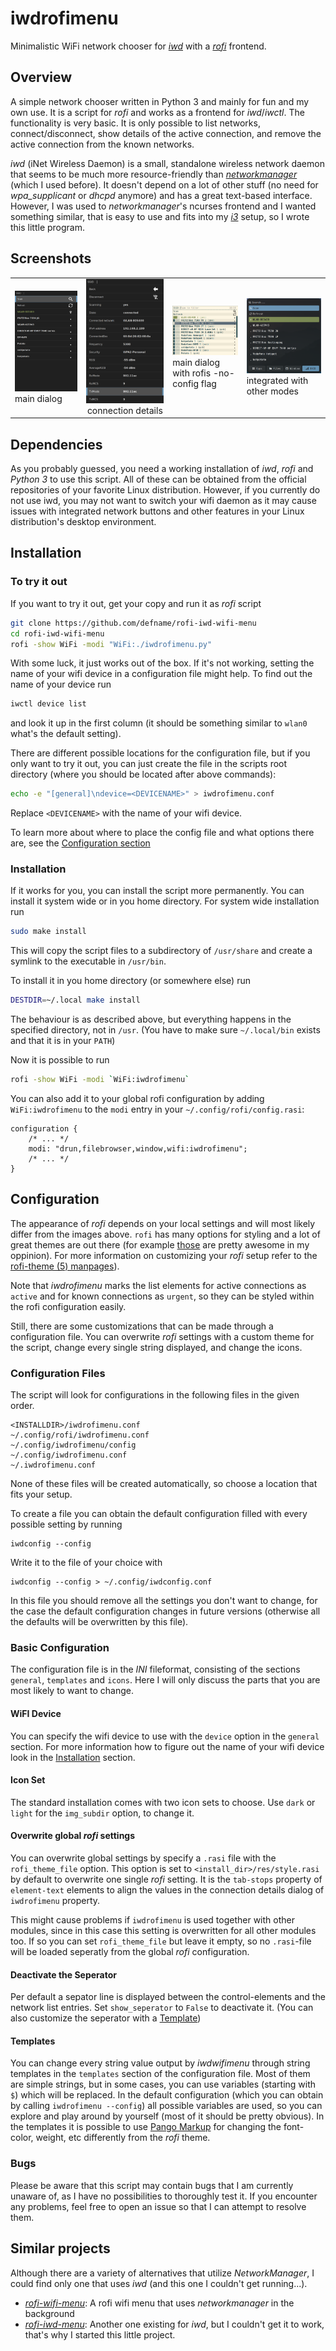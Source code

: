 # iwdrofimenu
Minimalistic WiFi network chooser for *[iwd](https://iwd.wiki.kernel.org/)* with a
*[rofi](https://github.com/davatorium/rofi)* frontend.

## Overview
A simple network chooser written in Python 3 and mainly for fun and my own use.
It is a script for *rofi* and works as a
frontend for *iwd*/*iwctl*. The functionality is very basic. It is only possible
to list networks, connect/disconnect, show details of the active connection,
and remove the active connection from the known networks.

*iwd* (iNet Wireless Daemon) is a small, standalone
wireless network daemon that seems to be much more resource-friendly than
*[networkmanager](https://networkmanager.dev/)* (which I used before).
It doesn't depend on a lot of other stuff (no need for *wpa_supplicant* or *dhcpd*
anymore) and has a great text-based interface. However, I was used to
*networkmanager*'s ncurses frontend and I wanted something similar, that is easy
to use and fits into my *[i3](https://i3wm.org/)* setup, so I wrote this little
program.

## Screenshots
<table>
<tr>
<td valign="center">
  <div><img alt="Screenshot 1" src="screenshot1.png" width="240em" /></div>
  <div algin="center">main dialog</div>
</td>
<td valign="center">
  <div><img alt="Screenshot 2" src="screenshot2.png" width="240em" /></div>
  <center>connection details</center>
</td>
<td valign="center">
  <div><img alt="Screenshot 2" src="screenshot3.png" width="240em" /></div>
  <div text-algin="center">main dialog with rofis -no-config flag</div>
<td valign="center">
  <div><img alt="Screenshot 2" src="screenshot4.png" width="240em" /></div>
  <div text-algin="center">integrated with other modes</div>
</td>
</tr>
</table>

## Dependencies
As you probably guessed, you need a working installation of *iwd*,
*rofi* and *Python 3* to use this script. All of these can be obtained from the official repositories of your favorite
Linux distribution.
However, if you currently do not use iwd, you may not want to switch your wifi daemon as it may cause issues with integrated network buttons and other features in your Linux distribution's desktop environment.

## Installation
### To try it out
If you want to try it out, get your copy and run it as *rofi* script
```sh
git clone https://github.com/defname/rofi-iwd-wifi-menu
cd rofi-iwd-wifi-menu
rofi -show WiFi -modi "WiFi:./iwdrofimenu.py"
```
With some luck, it just works out of the box.
If it's not working, setting the name of your wifi device in a configuration file might help.
To find out the name of your device run
```sh
iwctl device list
```
and look it up in the first column (it should be something similar to `wlan0`
what's the default setting).

There are different possible locations for the configuration file, but if you only want to try it out, you can just create the file in the scripts root directory (where you should be located after above commands):
```sh
echo -e "[general]\ndevice=<DEVICENAME>" > iwdrofimenu.conf
```
Replace `<DEVICENAME>` with the name of your wifi device.

To learn more about where to place the config file and what options there are, see the [Configuration section](#configuration)

### Installation
If it works for you, you can install the script more permanently. You can install it system wide or in you home directory. For system wide installation run
```sh
sudo make install
```
This will copy the script files to a subdirectory of `/usr/share` and create a
symlink to the executable in `/usr/bin`.

To install it in you home directory (or somewhere else) run
```sh
DESTDIR=~/.local make install
```
The behaviour is as described above, but everything happens in the specified 
directory, not in `/usr`.
(You have to make sure `~/.local/bin` exists and that it is in your `PATH`)

Now it is possible to run
```sh
rofi -show WiFi -modi `WiFi:iwdrofimenu`
```
You can also add it to your global rofi configuration by adding `WiFi:iwdrofimenu` to the `modi` entry in your `~/.config/rofi/config.rasi`:
```
configuration {
    /* ... */
    modi: "drun,filebrowser,window,wifi:iwdrofimenu";
    /* ... */
}
```

## Configuration
The appearance of *rofi* depends on your local settings and will most likely
differ from the images above. `rofi` has many options for styling and
a lot of great themes are out there (for example [those](https://github.com/adi1090x/rofi) are pretty awesome in my oppinion). For more information on customizing your *rofi* setup refer to the [rofi-theme (5) manpages](https://github.com/davatorium/rofi/blob/next/doc/rofi-theme.5.markdown)).

Note that *iwdrofimenu* marks the list elements for active connections as `active` and for known connections as `urgent`, so they can be styled within the rofi configuration easily.

Still, there are some customizations that can be made through a configuration file. You can overwrite *rofi* settings with a custom theme for the script, change every single string displayed, and change the icons.

### Configuration Files
The script will look for configurations in the following files in the given order.
```
<INSTALLDIR>/iwdrofimenu.conf
~/.config/rofi/iwdrofimenu.conf
~/.config/iwdrofimenu/config
~/.config/iwdrofimenu.conf
~/.iwdrofimenu.conf
```
None of these files will be created automatically, so choose a location that fits
your setup.

To create a file you can obtain the default configuration filled with every possible setting by running
```
iwdconfig --config
```
Write it to the file of your choice with
```
iwdconfig --config > ~/.config/iwdconfig.conf
```

In this file you should remove all the settings you don't want to change, for the case the default configuration changes in future versions (otherwise all the
defaults will be overwritten by this file).

### Basic Configuration

The configuration file is in the *INI* fileformat, consisting of the sections
`general`, `templates` and `icons`. Here I will only discuss the parts that you are most likely to want to change.

#### WiFI Device
You can specify the wifi device to use with the `device` option in the `general` section. For more information how to figure out the name of your wifi device look in the [Installation](#installation) section.

#### Icon Set
The standard installation comes with two icon sets to choose. Use `dark` or `light` for the `img_subdir` option, to change it.

#### Overwrite global *rofi* settings
You can overwrite global settings by specify a `.rasi` file with the `rofi_theme_file` option. This option is set to `<install_dir>/res/style.rasi` by default to overwrite one single *rofi* setting. It is the `tab-stops` property of `element-text` elements to align the values in the connection details dialog of `iwdrofimenu` property.

This might cause problems if `iwdrofimenu` is used together with other modules, since in this case this setting is overwritten for all other modules too.
If so you can set `rofi_theme_file` but leave it empty, so no `.rasi`-file will be
loaded seperatly from the global *rofi* configuration.

#### Deactivate the Seperator
Per default a sepator line is displayed between the control-elements and the network list entries. Set `show_seperator` to `False` to deactivate it. (You can also customize the seperator with a [Template](#templates))

#### Templates
You can change every string value output by *iwdwifimenu* through string templates in the `templates` section of the configuration file. Most of them are simple strings, but in some cases, you can use variables (starting with `$`) which will be replaced. In the default configuration (which you can obtain by calling `iwdrofimenu --config`) all possible variables are used, so you can explore and play around by yourself (most of it should be pretty obvious).
In the templates it is possible to use [Pango Markup](https://docs.gtk.org/Pango/pango_markup.html) for changing the font-color, weight, etc differently from the *rofi* theme.

### Bugs
Please be aware that this script may contain bugs that I am currently unaware of, as I have no possibilities to thoroughly test it. If you encounter any problems, feel free to open an issue so that I can attempt to resolve them.

## Similar projects
Although there are a variety of alternatives that utilize *NetworkManager*, I could find
only one that uses *iwd* (and this one I couldn't get running...).
* *[rofi-wifi-menu](https://github.com/zbaylin/rofi-wifi-menu)*: A rofi wifi menu that uses *networkmanager*
in the background
* *[rofi-iwd-menu](https://github.com/TimTinkers/rofi-iwd-menu)*: Another one existing for *iwd*, but I
couldn't get it to work, that's why I started this little project.
